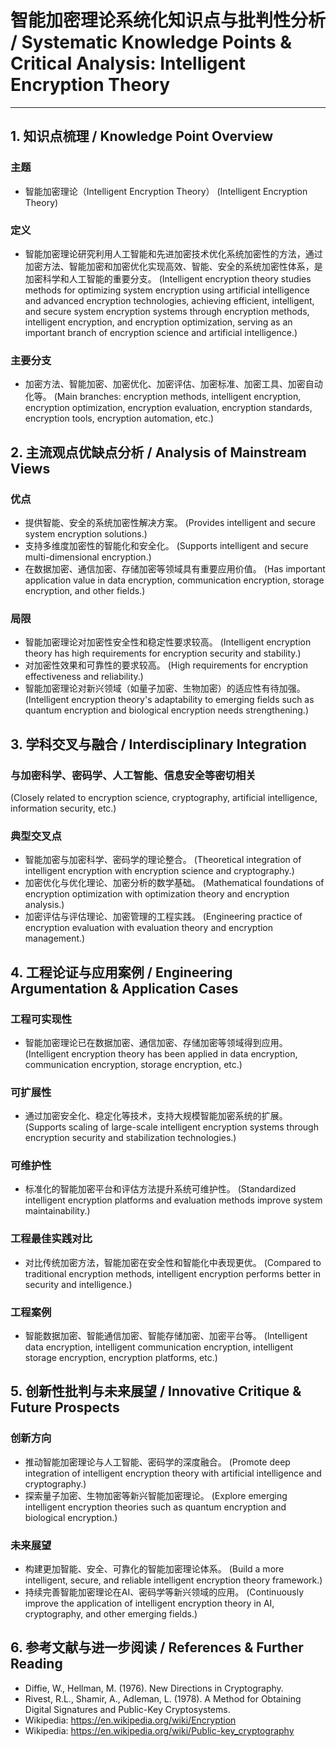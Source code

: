 # 智能加密理论系统化知识点与批判性分析 / Systematic Knowledge Points & Critical Analysis: Intelligent Encryption Theory

---

## 1. 知识点梳理 / Knowledge Point Overview

### 主题

- 智能加密理论（Intelligent Encryption Theory）
  (Intelligent Encryption Theory)

### 定义

- 智能加密理论研究利用人工智能和先进加密技术优化系统加密性的方法，通过加密方法、智能加密和加密优化实现高效、智能、安全的系统加密性体系，是加密科学和人工智能的重要分支。
  (Intelligent encryption theory studies methods for optimizing system encryption using artificial intelligence and advanced encryption technologies, achieving efficient, intelligent, and secure system encryption systems through encryption methods, intelligent encryption, and encryption optimization, serving as an important branch of encryption science and artificial intelligence.)

### 主要分支

- 加密方法、智能加密、加密优化、加密评估、加密标准、加密工具、加密自动化等。
  (Main branches: encryption methods, intelligent encryption, encryption optimization, encryption evaluation, encryption standards, encryption tools, encryption automation, etc.)

## 2. 主流观点优缺点分析 / Analysis of Mainstream Views

### 优点

- 提供智能、安全的系统加密性解决方案。
  (Provides intelligent and secure system encryption solutions.)
- 支持多维度加密性的智能化和安全化。
  (Supports intelligent and secure multi-dimensional encryption.)
- 在数据加密、通信加密、存储加密等领域具有重要应用价值。
  (Has important application value in data encryption, communication encryption, storage encryption, and other fields.)

### 局限

- 智能加密理论对加密性安全性和稳定性要求较高。
  (Intelligent encryption theory has high requirements for encryption security and stability.)
- 对加密性效果和可靠性的要求较高。
  (High requirements for encryption effectiveness and reliability.)
- 智能加密理论对新兴领域（如量子加密、生物加密）的适应性有待加强。
  (Intelligent encryption theory's adaptability to emerging fields such as quantum encryption and biological encryption needs strengthening.)

## 3. 学科交叉与融合 / Interdisciplinary Integration

### 与加密科学、密码学、人工智能、信息安全等密切相关

  (Closely related to encryption science, cryptography, artificial intelligence, information security, etc.)

### 典型交叉点

- 智能加密与加密科学、密码学的理论整合。
  (Theoretical integration of intelligent encryption with encryption science and cryptography.)
- 加密优化与优化理论、加密分析的数学基础。
  (Mathematical foundations of encryption optimization with optimization theory and encryption analysis.)
- 加密评估与评估理论、加密管理的工程实践。
  (Engineering practice of encryption evaluation with evaluation theory and encryption management.)

## 4. 工程论证与应用案例 / Engineering Argumentation & Application Cases

### 工程可实现性

- 智能加密理论已在数据加密、通信加密、存储加密等领域得到应用。
  (Intelligent encryption theory has been applied in data encryption, communication encryption, storage encryption, etc.)

### 可扩展性

- 通过加密安全化、稳定化等技术，支持大规模智能加密系统的扩展。
  (Supports scaling of large-scale intelligent encryption systems through encryption security and stabilization technologies.)

### 可维护性

- 标准化的智能加密平台和评估方法提升系统可维护性。
  (Standardized intelligent encryption platforms and evaluation methods improve system maintainability.)

### 工程最佳实践对比

- 对比传统加密方法，智能加密在安全性和智能化中表现更优。
  (Compared to traditional encryption methods, intelligent encryption performs better in security and intelligence.)

### 工程案例

- 智能数据加密、智能通信加密、智能存储加密、加密平台等。
  (Intelligent data encryption, intelligent communication encryption, intelligent storage encryption, encryption platforms, etc.)

## 5. 创新性批判与未来展望 / Innovative Critique & Future Prospects

### 创新方向

- 推动智能加密理论与人工智能、密码学的深度融合。
  (Promote deep integration of intelligent encryption theory with artificial intelligence and cryptography.)
- 探索量子加密、生物加密等新兴智能加密理论。
  (Explore emerging intelligent encryption theories such as quantum encryption and biological encryption.)

### 未来展望

- 构建更加智能、安全、可靠化的智能加密理论体系。
  (Build a more intelligent, secure, and reliable intelligent encryption theory framework.)
- 持续完善智能加密理论在AI、密码学等新兴领域的应用。
  (Continuously improve the application of intelligent encryption theory in AI, cryptography, and other emerging fields.)

## 6. 参考文献与进一步阅读 / References & Further Reading

- Diffie, W., Hellman, M. (1976). New Directions in Cryptography.
- Rivest, R.L., Shamir, A., Adleman, L. (1978). A Method for Obtaining Digital Signatures and Public-Key Cryptosystems.
- Wikipedia: <https://en.wikipedia.org/wiki/Encryption>
- Wikipedia: <https://en.wikipedia.org/wiki/Public-key_cryptography>
